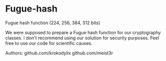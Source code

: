 # Fugue-hash
Fugue hash function (224, 256, 384, 512 bits)

We were supposed to prepare a Fugue hash function for our cryptography classes.
I don't recommend using our solution for security purposes.
Feel free to use our code for scientific causes.


Authors:
github.com/krokodylix
github.com/meist3r
